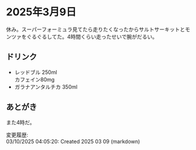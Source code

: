 # 2025年3月9日

休み。スーパーフォーミュラ見てたら走りたくなったからサルトサーキットとモンツァをぐるぐるしてた。4時間くらい走ったせいで腕がだるい。

## ドリンク

- レッドブル 250ml  
カフェイン80mg
- ガラナアンタルチカ 350ml  

## あとがき

また4時だ。

変更履歴:  
03/10/2025 04:05:20: Created 2025 03 09 (markdown)  

